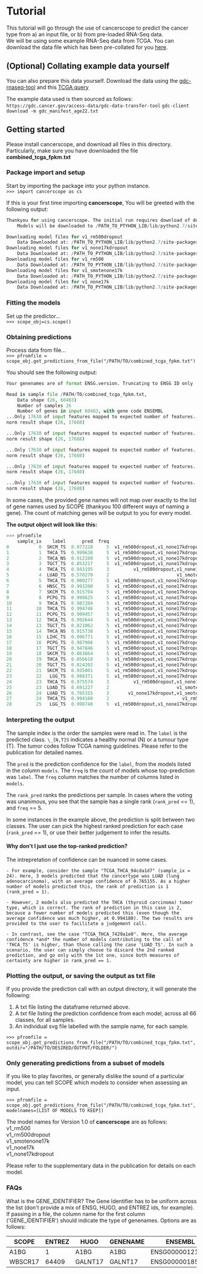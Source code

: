 # Tutorial

This tutorial will go through the use of cancerscope to predict the cancer type from a) an input file, or b) from pre-loaded RNA-Seq data.  
We will be using some example RNA-Seq data from TCGA. You can download the data file which has been pre-collated for you [here](combined_tcga_fpkm.txt).  


## (Optional) Collating example data yourself  
You can also prepare this data yourself. Download the data using the [gdc-rnaseq-tool](https://github.com/cpreid2/gdc-rnaseq-tool) and this [TCGA query](https://portal.gdc.cancer.gov/repository?facetTab=files&filters=%7B%22op%22%3A%22and%22%2C%22content%22%3A%5B%7B%22op%22%3A%22%3E%3D%22%2C%22content%22%3A%7B%22field%22%3A%22cases.diagnoses.age_at_diagnosis%22%2C%22value%22%3A%5B6574%5D%7D%7D%2C%7B%22op%22%3A%22%3C%3D%22%2C%22content%22%3A%7B%22field%22%3A%22cases.diagnoses.age_at_diagnosis%22%2C%22value%22%3A%5B7304%5D%7D%7D%2C%7B%22op%22%3A%22in%22%2C%22content%22%3A%7B%22field%22%3A%22cases.project.project_id%22%2C%22value%22%3A%5B%22TCGA-HNSC%22%2C%22TCGA-LGG%22%2C%22TCGA-LIHC%22%2C%22TCGA-PCPG%22%2C%22TCGA-SKCM%22%2C%22TCGA-TGCT%22%2C%22TCGA-THCA%22%5D%7D%7D%2C%7B%22op%22%3A%22in%22%2C%22content%22%3A%7B%22field%22%3A%22files.access%22%2C%22value%22%3A%5B%22open%22%5D%7D%7D%2C%7B%22op%22%3A%22in%22%2C%22content%22%3A%7B%22field%22%3A%22files.analysis.workflow_type%22%2C%22value%22%3A%5B%22HTSeq%20-%20FPKM%22%5D%7D%7D%2C%7B%22op%22%3A%22in%22%2C%22content%22%3A%7B%22field%22%3A%22files.data_format%22%2C%22value%22%3A%5B%22TXT%22%5D%7D%7D%2C%7B%22op%22%3A%22in%22%2C%22content%22%3A%7B%22field%22%3A%22files.data_type%22%2C%22value%22%3A%5B%22Gene%20Expression%20Quantification%22%5D%7D%7D%5D%7D&searchTableTab=files)  

The example data used is then sourced as follows:  
`https://gdc.cancer.gov/access-data/gdc-data-transfer-tool`
`gdc-client download -m gdc_manifest_age22.txt`  

## Getting started
Please install cancerscope, and download all files in this directory. Particularly, make sure you have downloaded the file **combined_tcga_fpkm.txt**  

### Package import and setup   
Start by importing the package into your python instance.  
`>>> import cancerscope as cs`  

If this is your first time importing **cancerscope**, You will be greeted with the following output:   
 
```python   
Thankyou for using cancerscope. The initial run requires download of dependent model files. Proceeding with download now...
	Models will be downloaded to /PATH_TO_PTYHON_LIB/lib/python2.7/site-packages/cancerscope/data/

Downloading model files for v1_rm500dropout 
	Data Downloaded at: /PATH_TO_PYTHON_LIB/lib/python2.7/site-packages/cancerscope/data/
Downloading model files for v1_none17kdropout 
	Data Downloaded at: /PATH_TO_PYTHON_LIB/lib/python2.7/site-packages/cancerscope/data/
Downloading model files for v1_rm500 
	Data Downloaded at: /PATH_TO_PYTHON_LIB/lib/python2.7/site-packages/cancerscope/data/
Downloading model files for v1_smotenone17k 
	Data Downloaded at: /PATH_TO_PYTHON_LIB/lib/python2.7/site-packages/cancerscope/data/
Downloading model files for v1_none17k 
	Data Downloaded at: /PATH_TO_PYTHON_LIB/lib/python2.7/site-packages/cancerscope/data/
```

### Fitting the models  

Set up the predictor...   
`>>> scope_obj=cs.scope()`     

### Obtaining predictions  

Process data from file...   
`>>> pfromfile = scope_obj.get_predictions_from_file("/PATH/TO/combined_tcga_fpkm.txt")`   

You should see the following output:   

```python    
Your genenames are of format ENSG.version. Truncating to ENSG ID only

Read in sample file /PATH/TO/combined_tcga_fpkm.txt, 
	Data shape (26, 60483)
	Number of samples 26
	Number of genes in input 60483, with gene code ENSEMBL
...Only 17638 of input features mapped to expected number of features. Setting the rest to 0.0...Normalization function being applied: rastminmax
norm result shape (26, 17688)

...Only 17638 of input features mapped to expected number of features. Setting the rest to 0.0...Normalization function being applied: none
norm result shape (26, 17688)

...Only 17638 of input features mapped to expected number of features. Setting the rest to 0.0...Normalization function being applied: rastminmax
norm result shape (26, 17688)

...Only 17638 of input features mapped to expected number of features. Setting the rest to 0.0...Normalization function being applied: none
norm result shape (26, 17688)

...Only 17638 of input features mapped to expected number of features. Setting the rest to 0.0...Normalization function being applied: none
norm result shape (26, 17688)
```     

In some cases, the provided gene names will not map over exactly to the list of gene names used by SCOPE (thankyou 100 different ways of naming a gene). The count of matching genes will be output to you for every model.    

**The output object will look like this:**  

```python
>>> pfromfile
    sample_ix    label      pred  freq                                             models  rank_pred             sample_name
0           0  SKCM_TS  0.977220     5  v1_rm500dropout,v1_none17kdropout,v1_rm500,v1_...          1      TCGA_SKCM_65312630
1           1  THCA_TS  0.999638     5  v1_rm500dropout,v1_none17kdropout,v1_rm500,v1_...          1      TCGA_THCA_b2016510
2           2  THCA_NS  0.912180     5  v1_rm500dropout,v1_none17kdropout,v1_rm500,v1_...          1      TCGA_THCA_ffb8427a
3           3  TGCT_TS  0.853217     5  v1_rm500dropout,v1_none17kdropout,v1_rm500,v1_...          1      TCGA_TGCT_78264e6b
4           4  THCA_TS  0.943195     3         v1_rm500dropout,v1_none17kdropout,v1_rm500          1      TCGA_THCA_4869e2a4
5           4  LUAD_TS  0.570270     2                         v1_smotenone17k,v1_none17k          2      TCGA_THCA_4869e2a4
6           5  THCA_TS  0.900277     5  v1_rm500dropout,v1_none17kdropout,v1_rm500,v1_...          1      TCGA_THCA_73451252
7           6  HNSC_TS  0.993280     5  v1_rm500dropout,v1_none17kdropout,v1_rm500,v1_...          1      TCGA_HNSC_26019321
8           7  SKCM_TS  0.915794     5  v1_rm500dropout,v1_none17kdropout,v1_rm500,v1_...          1      TCGA_SKCM_22632bc1
9           8  PCPG_TS  0.998625     5  v1_rm500dropout,v1_none17kdropout,v1_rm500,v1_...          1      TCGA_PCPG_cf680d44
10          9  THCA_TS  0.987204     5  v1_rm500dropout,v1_none17kdropout,v1_rm500,v1_...          1      TCGA_THCA_34826584
11         10  THCA_TS  0.994746     5  v1_rm500dropout,v1_none17kdropout,v1_rm500,v1_...          1      TCGA_THCA_5fedc450
12         11  PCPG_TS  0.999457     5  v1_rm500dropout,v1_none17kdropout,v1_rm500,v1_...          1      TCGA_PCPG_4f16b358
13         12  THCA_TS  0.992644     5  v1_rm500dropout,v1_none17kdropout,v1_rm500,v1_...          1      TCGA_THCA_4640600f
14         13  TGCT_TS  0.821062     5  v1_rm500dropout,v1_none17kdropout,v1_rm500,v1_...          1      TCGA_TGCT_d8ad327f
15         14  THCA_NS  0.915730     5  v1_rm500dropout,v1_none17kdropout,v1_rm500,v1_...          1      TCGA_THCA_e32c7fe0
16         15  LIHC_TS  0.996771     5  v1_rm500dropout,v1_none17kdropout,v1_rm500,v1_...          1      TCGA_LIHC_abe89868
17         16  PCPG_TS  0.987906     5  v1_rm500dropout,v1_none17kdropout,v1_rm500,v1_...          1      TCGA_PCPG_1182a295
18         17  TGCT_TS  0.947846     5  v1_rm500dropout,v1_none17kdropout,v1_rm500,v1_...          1      TCGA_TGCT_a51c7a87
19         18  SKCM_TS  0.863664     5  v1_rm500dropout,v1_none17kdropout,v1_rm500,v1_...          1      TCGA_SKCM_bcc52bb7
20         19  THCA_TS  0.856618     5  v1_rm500dropout,v1_none17kdropout,v1_rm500,v1_...          1  TCGA_THCA_NHL_a7229653
21         20  TGCT_TS  0.824202     5  v1_rm500dropout,v1_none17kdropout,v1_rm500,v1_...          1      TCGA_TGCT_af5c9e80
22         21  SKCM_TS  0.935001     5  v1_rm500dropout,v1_none17kdropout,v1_rm500,v1_...          1      TCGA_SKCM_074f955e
23         22   LGG_TS  0.998371     5  v1_rm500dropout,v1_none17kdropout,v1_rm500,v1_...          1       TCGA_LGG_9cd81de0
24         23  THCA_TS  0.975574     3         v1_rm500dropout,v1_none17kdropout,v1_rm500          1      TCGA_THCA_7429a1e0
25         23  LUAD_TS  0.691227     2                         v1_smotenone17k,v1_none17k          2      TCGA_THCA_7429a1e0
26         24  LUAD_TS  0.765155     3       v1_none17kdropout,v1_smotenone17k,v1_none17k          1      TCGA_THCA_94cda1d7
27         24  THCA_TS  0.994180     2                           v1_rm500dropout,v1_rm500          2      TCGA_THCA_94cda1d7
28         25   LGG_TS  0.998748     5  v1_rm500dropout,v1_none17kdropout,v1_rm500,v1_...          1       TCGA_LGG_cfd39475
```

### Interpreting the output   
The sample index is the order the samples were read in. The `label` is the predicted class. `\_[N,T]S` indicates a healthy normal (N) or a tumour type (T). The tumor codes follow TCGA naming guidelines. Please refer to the publication for detailed names.   

The `pred` is the prediction confidence for the `label`, from the models listed in the column `models`. The `freq` is the count of models whose top-prediction was `label`. The `freq` column matches the number of columns listed in `models`.   

The `rank_pred` ranks the predictions per sample. In cases where the voting was unanimous, you see that the sample has a single rank (`rank_pred` == 1), and `freq` == 5.  

In some instances in the example above, the prediction is split between two classes. The user can pick the highest ranked prediction for each case (`rank_pred` == 1), or use their better judgement to infer the results.  

#### Why don't I just use the top-ranked prediction?   
The intrepretation of confidence can be nuanced in some cases.   

	- For example, consider the sample "TCGA_THCA_94cda1d7" (sample_ix = 24). Here, 3 models predicted that the cancertype was LUAD (lung adenocarcinoma), with an average confidence of 0.765155. As a higher number of models predicted this, the rank of prediction is 1 (rank_pred = 1).  
	
	- However, 2 models also predicted the THCA (thyroid carcinoma) tumor type, which is correct. The rank of prediction in this case is 2, because a fewer number of models predicted this (even though the average confidence was much higher, at 0.994180). The two results are provided to the user to facilitate a judgement call.     
	
	- In contrast, see the case "TCGA_THCA_7429a1e0". Here, the average confidence *and* the number of models contributing to the call of 'THCA_TS' is higher, than those calling the case 'LUAD_TS'. In such a scenario, the user can simply choose to discard the 2nd ranked prediction, and go only with the 1st one, since both measures of certainty are higher in rank_pred == 1.  

### Plotting the output, or saving the output as txt file  
If you provide the prediction call with an output directory, it will generate the following:  
1. A txt file listing the dataframe returned above.  
2. A txt file listing the prediction confidence from each model, across all 66 classes, for all samples.  
3. An individual svg file labelled with the sample name, for each sample.  

`>>> pfromfile = scope_obj.get_predictions_from_file("/PATH/TO/combined_tcga_fpkm.txt", outdir="/PATH/TO/DESIRED/OUTPUT/FOLDER/")`  

### Only generating predictions from a subset of models  
If you like to play favorites, or generally dislike the sound of a particular model, you can tell SCOPE which models to consider when assessing an input.  

`>>> pfromfile = scope_obj.get_predictions_from_file("/PATH/TO/combined_tcga_fpkm.txt", modelnames=[LIST OF MODELS TO KEEP])`

The model names for Version 1.0 of **cancerscope** are as follows:  
v1_rm500  
v1_rm500dropout  
v1_smotenone17k  
v1_none17k  
v1_none17kdropout  

Please refer to the supplementary data in the publication for details on each model.  
 
### FAQs  
What is the GENE\_IDENTIFIER?
The Gene Identifier has to be uniform across the list (don't provide a mix of ENSG, HUGO, and ENTREZ ids, for example). If passing in a file, the column name for the first column ('GENE\_IDENTIFIER') should indicate the type of genenames. Options are as follows:  

|SCOPE|ENTREZ|HUGO|GENENAME|ENSEMBL|HGNC|GSC1|GSC2|HUGO_ENSG|SCOPE_ENSG|   
|---|---|---|---|---|---|---|---|---|---|   
|A1BG|1|A1BG|A1BG|ENSG00000121410|5|A1BG\|1_calculated|merged_AIBG\|1\_calculated|A1BG_ENSG00000121410|A1BG_ENSG00000121410|    
|WBSCR17|64409|GALNT17|GALNT17|ENSG00000185274|16347|WBSCR17\|64409_calculated|merged_WBSCR17\|64409_calculated|GALNT17\_ENSG00000185274|WBSCR17\_ENSG00000185274|    


